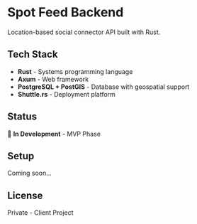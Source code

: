 # Spot Feed Backend

Location-based social connector API built with Rust.

## Tech Stack

- **Rust** - Systems programming language
- **Axum** - Web framework
- **PostgreSQL + PostGIS** - Database with geospatial support
- **Shuttle.rs** - Deployment platform

## Status

🚧 **In Development** - MVP Phase

## Setup

Coming soon...

## License

Private - Client Project
